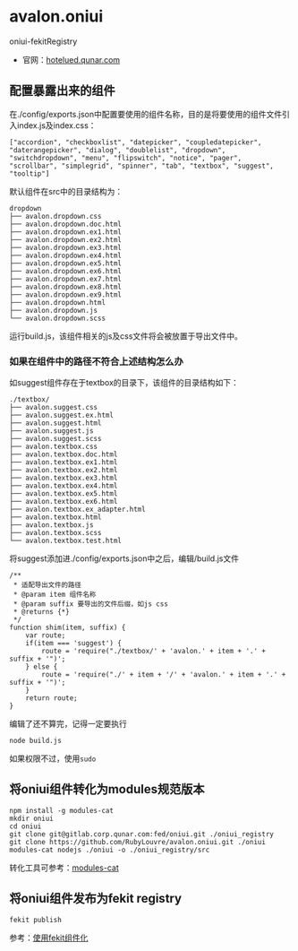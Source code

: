 
# avalon.oniui

oniui-fekitRegistry

* 官网：[hotelued.qunar.com](hotelued.qunar.com)

## 配置暴露出来的组件

在./config/exports.json中配置要使用的组件名称，目的是将要使用的组件文件引入index.js及index.css：

```
["accordion", "checkboxlist", "datepicker", "coupledatepicker", "daterangepicker", "dialog", "doublelist", "dropdown", "switchdropdown", "menu", "flipswitch", "notice", "pager", "scrollbar", "simplegrid", "spinner", "tab", "textbox", "suggest", "tooltip"]
```

默认组件在src中的目录结构为：

```
dropdown
├── avalon.dropdown.css
├── avalon.dropdown.doc.html
├── avalon.dropdown.ex1.html
├── avalon.dropdown.ex2.html
├── avalon.dropdown.ex3.html
├── avalon.dropdown.ex4.html
├── avalon.dropdown.ex5.html
├── avalon.dropdown.ex6.html
├── avalon.dropdown.ex7.html
├── avalon.dropdown.ex8.html
├── avalon.dropdown.ex9.html
├── avalon.dropdown.html
├── avalon.dropdown.js
└── avalon.dropdown.scss
```

运行build.js，该组件相关的js及css文件将会被放置于导出文件中。

### 如果在组件中的路径不符合上述结构怎么办

如suggest组件存在于textbox的目录下，该组件的目录结构如下：

```
./textbox/
├── avalon.suggest.css
├── avalon.suggest.ex.html
├── avalon.suggest.html
├── avalon.suggest.js
├── avalon.suggest.scss
├── avalon.textbox.css
├── avalon.textbox.doc.html
├── avalon.textbox.ex1.html
├── avalon.textbox.ex2.html
├── avalon.textbox.ex3.html
├── avalon.textbox.ex4.html
├── avalon.textbox.ex5.html
├── avalon.textbox.ex6.html
├── avalon.textbox.ex_adapter.html
├── avalon.textbox.html
├── avalon.textbox.js
├── avalon.textbox.scss
└── avalon.textbox.test.html
```

将suggest添加进./config/exports.json中之后，编辑/build.js文件

```
/**
 * 适配导出文件的路径
 * @param item 组件名称
 * @param suffix 要导出的文件后缀，如js css
 * @returns {*}
 */
function shim(item, suffix) {
    var route;
    if(item === 'suggest') {
        route = 'require("./textbox/' + 'avalon.' + item + '.' + suffix + '")';
    } else {
        route = 'require("./' + item + '/' + 'avalon.' + item + '.' + suffix + '")';
    }
    return route;
}
```

编辑了还不算完，记得一定要执行

```
node build.js
```

如果权限不过，使用```sudo```

## 将oniui组件转化为modules规范版本

```
npm install -g modules-cat
mkdir oniui
cd oniui
git clone git@gitlab.corp.qunar.com:fed/oniui.git ./oniui_registry
git clone https://github.com/RubyLouvre/avalon.oniui.git ./oniui
modules-cat nodejs ./oniui -o ./oniui_registry/src
```

转化工具可参考：[modules-cat](https://github.com/ilife5/cat)

## 将oniui组件发布为fekit registry

```
fekit publish
```

参考：[使用fekit组件化](http://wiki.corp.qunar.com/pages/viewpage.action?pageId=40737042)






